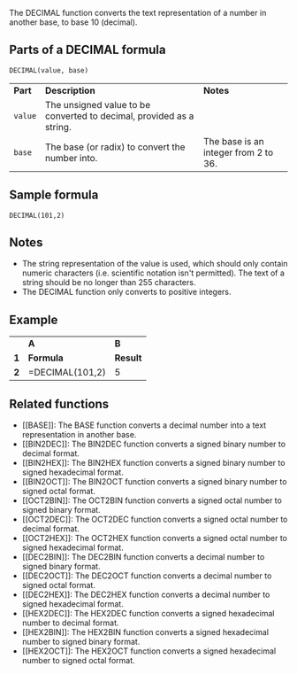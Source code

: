 The DECIMAL function converts the text representation of a number in another base, to base 10 (decimal).

Parts of a DECIMAL formula
--------------------------

`DECIMAL(value, base)`

|  |  |  |
| --- | --- | --- |
| **Part** | **Description** | **Notes** |
| `value` | The unsigned value to be converted to decimal, provided as a string. |  |
| `base` | The base (or radix) to convert the number into. | The base is an integer from 2 to 36. |

Sample formula
--------------

`DECIMAL(101,2)`

Notes
-----

* The string representation of the value is used, which should only contain numeric characters (i.e. scientific notation isn't permitted). The text of a string should be no longer than 255 characters.
* The DECIMAL function only converts to positive integers.

Example
-------

|  |  |  |
| --- | --- | --- |
|  | **A** | **B** |
| **1** | **Formula** | **Result** |
| **2** | =DECIMAL(101,2) | 5 |

Related functions
-----------------

* [[BASE]]: The BASE function converts a decimal number into a text representation in another base.
* [[BIN2DEC]]: The BIN2DEC function converts a signed binary number to decimal format.
* [[BIN2HEX]]: The BIN2HEX function converts a signed binary number to signed hexadecimal format.
* [[BIN2OCT]]: The BIN2OCT function converts a signed binary number to signed octal format.
* [[OCT2BIN]]: The OCT2BIN function converts a signed octal number to signed binary format.
* [[OCT2DEC]]: The OCT2DEC function converts a signed octal number to decimal format.
* [[OCT2HEX]]: The OCT2HEX function converts a signed octal number to signed hexadecimal format.
* [[DEC2BIN]]: The DEC2BIN function converts a decimal number to signed binary format.
* [[DEC2OCT]]: The DEC2OCT function converts a decimal number to signed octal format.
* [[DEC2HEX]]: The DEC2HEX function converts a decimal number to signed hexadecimal format.
* [[HEX2DEC]]: The HEX2DEC function converts a signed hexadecimal number to decimal format.
* [[HEX2BIN]]: The HEX2BIN function converts a signed hexadecimal number to signed binary format.
* [[HEX2OCT]]: The HEX2OCT function converts a signed hexadecimal number to signed octal format.